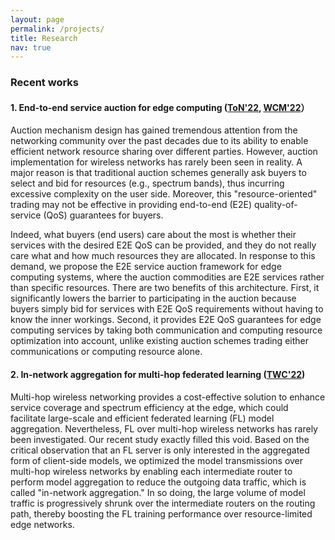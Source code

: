 ```yaml
---
layout: page
permalink: /projects/
title: Research
nav: true
---
```


### Recent works

#### 1. End-to-end service auction for edge computing ([ToN'22](https://ieeexplore.ieee.org/document/9790890/authors#authors), [WCM'22](https://ieeexplore.ieee.org/stamp/stamp.jsp?arnumber=9773059)）

Auction mechanism design has gained tremendous attention from the networking community over the past decades due to its ability to enable efficient network resource sharing over different parties. However, auction implementation for wireless networks has rarely been seen in reality. A major reason is that traditional auction schemes generally ask buyers to select and bid for resources (e.g., spectrum bands), thus incurring excessive complexity on the user side. Moreover, this "resource-oriented" trading may not be effective in providing end-to-end (E2E) quality-of-service (QoS) guarantees for buyers.

Indeed, what buyers (end users) care about the most is whether their services with the desired E2E QoS can be provided, and they do not really care what and how much resources they are allocated. In response to this demand, we propose the E2E service auction framework for edge computing systems, where the auction commodities are E2E services rather than specific resources. There are two benefits of this architecture. First, it significantly lowers the barrier to participating in the auction because buyers simply bid for services with E2E QoS requirements without having to know the inner workings. Second, it provides E2E QoS guarantees for edge computing services by taking both communication and computing resource optimization into account, unlike existing auction schemes trading either communications or computing resource alone.

#### 2. In-network aggregation for multi-hop federated learning ([TWC'22](https://ieeexplore.ieee.org/stamp/stamp.jsp?arnumber=9763436))

Multi-hop wireless networking provides a cost-effective solution to enhance service coverage and spectrum efficiency at the edge, which could facilitate large-scale and efficient federated learning (FL) model aggregation. Nevertheless, FL over multi-hop wireless networks has rarely been investigated. Our recent study exactly filled this void. Based on the critical observation that an FL server is only interested in the aggregated form of client-side models, we optimized the model
transmissions over multi-hop wireless networks by enabling each intermediate router to perform model aggregation to reduce the outgoing data traffic, which is called "in-network aggregation." In so doing, the large volume of model traffic is progressively shrunk over the intermediate routers on the routing path, thereby boosting the FL training performance over resource-limited edge networks.
